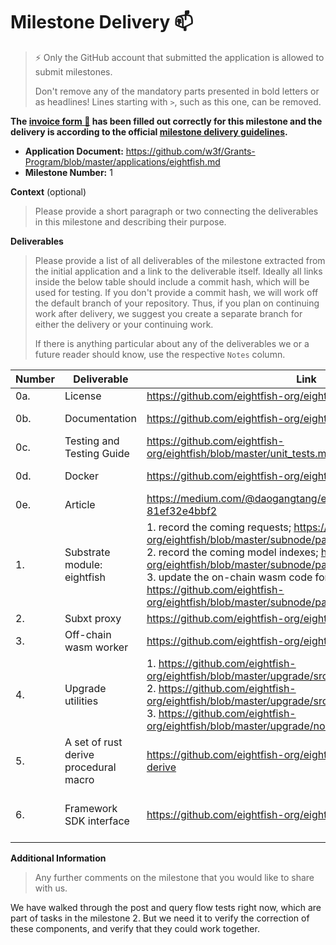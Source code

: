 # Milestone Delivery :mailbox:

> ⚡ Only the GitHub account that submitted the application is allowed to submit milestones. 
> 
> Don't remove any of the mandatory parts presented in bold letters or as headlines! Lines starting with `>`, such as this one, can be removed.

**The [invoice form :pencil:](https://docs.google.com/forms/d/e/1FAIpQLSfmNYaoCgrxyhzgoKQ0ynQvnNRoTmgApz9NrMp-hd8mhIiO0A/viewform) has been filled out correctly for this milestone and the delivery is according to the official [milestone delivery guidelines](https://github.com/w3f/Grants-Program/blob/master/docs/Support%20Docs/milestone-deliverables-guidelines.md).**  

* **Application Document:** https://github.com/w3f/Grants-Program/blob/master/applications/eightfish.md
* **Milestone Number:** 1

**Context** (optional)
> Please provide a short paragraph or two connecting the deliverables in this milestone and describing their purpose.

**Deliverables**
> Please provide a list of all deliverables of the milestone extracted from the initial application and a link to the deliverable itself. Ideally all links inside the below table should include a commit hash, which will be used for testing. If you don't provide a commit hash, we will work off the default branch of your repository. Thus, if you plan on continuing work after delivery, we suggest you create a separate branch for either the delivery or your continuing work. 
> 
> If there is anything particular about any of the deliverables we or a future reader should know, use the respective `Notes` column.

| Number | Deliverable | Link | Notes |
| ------------- | ------------- | ------------- |------------- |
| 0a. | License |https://github.com/eightfish-org/eightfish/blob/master/LICENSE| ...| 
| 0b. |Documentation|https://github.com/eightfish-org/eightfish#readme| And also use `cargo docs` we can get the rust docs from the source code| 
| 0c. | Testing and Testing Guide |https://github.com/eightfish-org/eightfish/blob/master/unit_tests.md| ...| 
| 0d.  | Docker |https://github.com/eightfish-org/eightfish/blob/master/Dockerfile| Please follow the README to build a docker and run the container| 
| 0e. | Article |https://medium.com/@daogangtang/eightfish-milestone-1-81ef32e4bbf2| ...| 
| 1. | Substrate module: eightfish | 1. record the coming requests; https://github.com/eightfish-org/eightfish/blob/master/subnode/pallets/eightfish/src/lib.rs#L96 <br/> 2. record the coming model indexes; https://github.com/eightfish-org/eightfish/blob/master/subnode/pallets/eightfish/src/lib.rs#L117 <br/> 3. update the on-chain wasm code for the off-chain worker. https://github.com/eightfish-org/eightfish/blob/master/subnode/pallets/eightfish/src/lib.rs#L143 | ...|
| 2. | Subxt proxy | https://github.com/eightfish-org/eightfish/tree/master/subxtproxy| ...| 
| 3. | Off-chain wasm worker | https://github.com/eightfish-org/eightfish/tree/master/spin_worker | ...| 
| 4. | Upgrade utilities | 1. https://github.com/eightfish-org/eightfish/blob/master/upgrade/src/bin/upload_wasm.rs <br/> 2. https://github.com/eightfish-org/eightfish/blob/master/upgrade/src/main.rs <br/> 3.  https://github.com/eightfish-org/eightfish/blob/master/upgrade/nodemon.sh | ...| 
| 5. | A set of rust derive procedural macro | https://github.com/eightfish-org/eightfish/tree/master/eightfish-derive | ...| 
| 6. | Framework SDK interface | https://github.com/eightfish-org/eightfish/tree/master/src | And we provide a simple example to show how to write business: https://github.com/eightfish-org/eightfish/tree/master/examples/simple/src| 
 

**Additional Information**
> Any further comments on the milestone that you would like to share with us.

We have walked through the post and query flow tests right now, which are part of tasks in the milestone 2. But we need it to verify the correction of these components, and verify that they  could work together.

